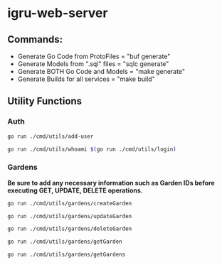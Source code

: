 # igru-web-server

## Commands:
- Generate Go Code from ProtoFiles = "buf generate"
- Generate Models from ".sql" files = "sqlc generate"
- Generate BOTH Go Code and Models = "make generate"
- Generate Builds for all services = "make build"

## Utility Functions

### Auth

```sh
go run ./cmd/utils/add-user

go run ./cmd/utils/whoami $(go run ./cmd/utils/login)

```

### Gardens

**Be sure to add any necessary information such as Garden IDs before executing GET, UPDATE, DELETE operations.**

```sh
go run ./cmd/utils/gardens/createGarden

go run ./cmd/utils/gardens/updateGarden

go run ./cmd/utils/gardens/deleteGarden

go run ./cmd/utils/gardens/getGarden

go run ./cmd/utils/gardens/getGardens

```